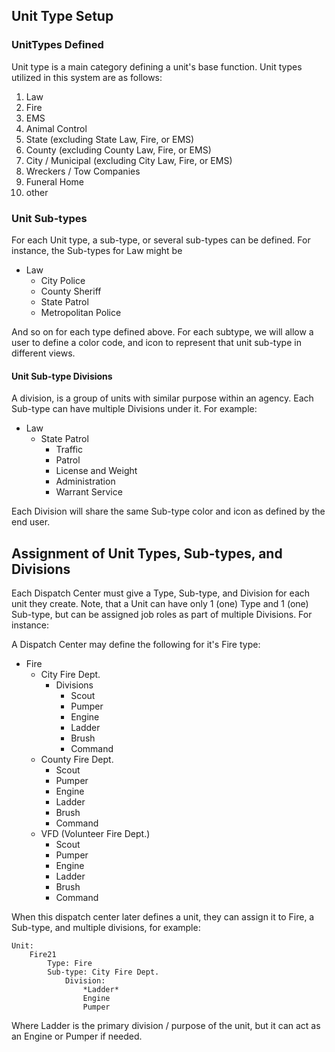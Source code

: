 ## Unit Type Setup

### UnitTypes Defined
Unit type is a main category defining a unit's base function. Unit types utilized in this system are as follows:
 1. Law
 2. Fire
 3. EMS
 4. Animal Control
 5. State (excluding State Law, Fire, or EMS)
 6. County (excluding County Law, Fire, or EMS)
 7. City / Municipal (excluding City Law, Fire, or EMS)
 8. Wreckers / Tow Companies
 9. Funeral Home
 10. other

 ### Unit Sub-types
 For each Unit type, a sub-type, or several sub-types can be defined. For instance, the Sub-types for Law might be

 - Law
   - City Police
   - County Sheriff
   - State Patrol
   - Metropolitan Police

And so on for each type defined above. For each subtype, we will allow a user to define a color code, and icon to represent that unit sub-type in different views.

#### Unit Sub-type Divisions
A division, is a group of units with similar purpose within an agency. Each Sub-type can have multiple Divisions under it. For example:

 - Law
   - State Patrol
      - Traffic
      - Patrol
      - License and Weight
      - Administration
      - Warrant Service

Each Division will share the same Sub-type color and icon as defined by the end user.

## Assignment of Unit Types, Sub-types, and Divisions
Each Dispatch Center must give a Type, Sub-type, and Division for each unit they create. Note, that a Unit can have only 1 (one) Type and 1 (one) Sub-type, but can be assigned job roles as part of multiple Divisions.  For instance:

A Dispatch Center may define the following for it's Fire type:

 - Fire
   - City Fire Dept.
     - Divisions
        - Scout
        - Pumper
        - Engine
        - Ladder
        - Brush
        - Command
   - County Fire Dept.
        - Scout
        - Pumper
        - Engine
        - Ladder
        - Brush
        - Command
   - VFD (Volunteer Fire Dept.)
        - Scout
        - Pumper
        - Engine
        - Ladder
        - Brush
        - Command

When this dispatch center later defines a unit, they can assign it to Fire, a Sub-type, and multiple divisions, for example:

    Unit:
        Fire21
            Type: Fire
            Sub-type: City Fire Dept.
                Division:
                    *Ladder*
                    Engine
                    Pumper

Where Ladder is the primary division / purpose of the unit, but it can act as an Engine or Pumper if needed.
